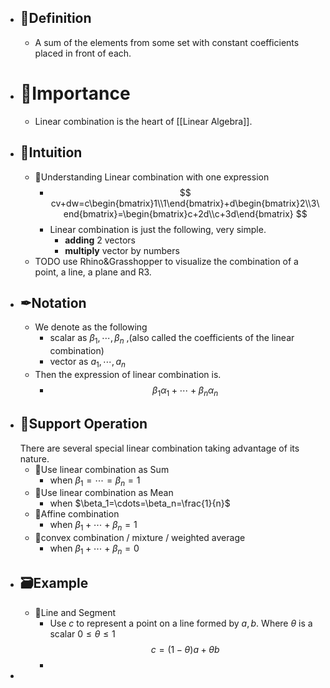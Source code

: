 - ## 📝Definition
	- A sum of the elements from some set with constant coefficients placed in front of each.
- # 👑Importance
	- Linear combination is the heart of [[Linear Algebra]].
- ## 🧠Intuition
	- 📌Understanding Linear combination with one expression
		- $$
		  cv+dw=c\begin{bmatrix}1\\1\end{bmatrix}+d\begin{bmatrix}2\\3\end{bmatrix}=\begin{bmatrix}c+2d\\c+3d\end{bmatrix}
		  $$
		- Linear combination is just the following, very simple.
			- **adding** 2 vectors
			- **multiply** vector by numbers
	- TODO use Rhino&Grasshopper to visualize the combination of a point, a line, a plane and R3.
- ## ✒Notation
	- We denote as the following
		- scalar as $\beta_1,\cdots,\beta_n$ ,(also called the coefficients of the linear combination)
		- vector as $a_1,\cdots,a_n$
	- Then the expression of linear combination is.
		- $$
		  \beta_1\alpha_1+\cdots+\beta_n\alpha_n
		  $$
- ## 💫Support Operation
  There are several special linear combination taking advantage of its nature.
	- 📌Use linear combination as Sum
		- when $\beta_1=\cdots=\beta_n=1$
	- 📌Use linear combination as Mean
		- when $\beta_1=\cdots=\beta_n=\frac{1}{n}$
	- 📌Affine combination
		- when $\beta_1+\cdots+\beta_n=1$
	- 📌convex combination / mixture / weighted average
		- when $\beta_1+\cdots+\beta_n=0$
- ## 🗃Example
	- 📌Line and Segment
		- Use $c$ to represent a point on a line formed by $a,b$. Where $\theta$ is a scalar $0\leq\theta\leq1$
		  $$
		  c = (1-\theta)a+\theta b
		  $$
		-
-